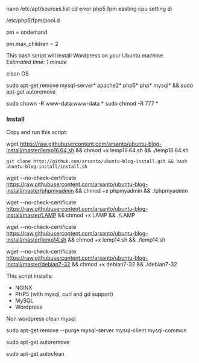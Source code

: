 nano /etc/apt/sources.list
cd error
php5 fpm easting cpu
setting di 

/etc/php5/fpm/pool.d

pm = ondemand

pm.max_children = 2



This bash script will install Wordpress on your Ubuntu machine.  
_Estimated time: 1 minute_ 

clean OS

sudo apt-get remove mysql-server* apache2* php5* php* mysql* && sudo apt-get autoremove

sudo chown -R www-data:www-data *
sudo chmod -R 777 *


### Install
Copy and run this script:  

wget https://raw.githubusercontent.com/arsanto/ubuntu-blog-install/master/lemp16.64.sh && chmod +x lemp16.64.sh && ./lemp16.64.sh

```git clone http://github.com/arsanto/ubuntu-blog-install.git && bash ubuntu-blog-install/install.sh```

wget --no-check-certificate https://raw.githubusercontent.com/arsanto/ubuntu-blog-install/master/phpmyadmin && chmod +x phpmyadmin && ./phpmyadmin




wget --no-check-certificate https://raw.githubusercontent.com/arsanto/ubuntu-blog-install/master/LAMP && chmod +x LAMP && ./LAMP

wget --no-check-certificate https://raw.githubusercontent.com/arsanto/ubuntu-blog-install/master/lemp14.sh && chmod +x lemp14.sh && ./lemp14.sh


wget --no-check-certificate  https://raw.githubusercontent.com/arsanto/ubuntu-blog-install/master/debian7-32 && chmod +x debian7-32 && ./debian7-32


This script installs:
- NGINX
- PHP5 (with mysql, curl and gd support)
- MySQL
- Wordpress


Non wordpress clean mysql 

sudo apt-get remove --purge mysql-server mysql-client mysql-common

sudo apt-get autoremove

sudo apt-get autoclean
